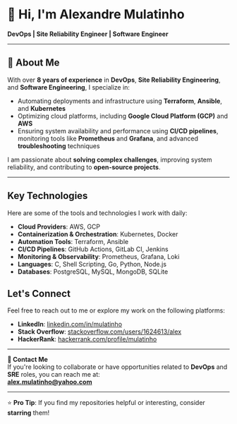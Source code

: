 # 👋 Hi, I'm Alexandre Mulatinho  
**DevOps | Site Reliability Engineer | Software Engineer**

---

## 🚀 About Me  

With over **8 years of experience** in **DevOps**, **Site Reliability Engineering**, and **Software Engineering**, I specialize in:  

- Automating deployments and infrastructure using **Terraform**, **Ansible**, and **Kubernetes**  
- Optimizing cloud platforms, including **Google Cloud Platform (GCP)** and **AWS**  
- Ensuring system availability and performance using **CI/CD pipelines**, monitoring tools like **Prometheus** and **Grafana**, and advanced **troubleshooting** techniques  

I am passionate about **solving complex challenges**, improving system reliability, and contributing to **open-source projects**.  

---

## Key Technologies  

Here are some of the tools and technologies I work with daily:  

- **Cloud Providers**: AWS, GCP  
- **Containerization & Orchestration**: Kubernetes, Docker  
- **Automation Tools**: Terraform, Ansible  
- **CI/CD Pipelines**: GitHub Actions, GitLab CI, Jenkins  
- **Monitoring & Observability**: Prometheus, Grafana, Loki  
- **Languages**: C, Shell Scripting, Go, Python, Node.js
- **Databases**: PostgreSQL, MySQL, MongoDB, SQLite

## Let's Connect  

Feel free to reach out to me or explore my work on the following platforms:  

- **LinkedIn**: [linkedin.com/in/mulatinho](https://linkedin.com/in/mulatinho)  
- **Stack Overflow**: [stackoverflow.com/users/1624613/alex](https://stackoverflow.com/users/1624613/alex)  
- **HackerRank**: [hackerrank.com/profile/mulatinho](https://www.hackerrank.com/profile/mulatinho)  

---

**📧 Contact Me**  
If you're looking to collaborate or have opportunities related to **DevOps** and **SRE** roles, you can reach me at:  
**alex.mulatinho@yahoo.com**  

---

⭐️ **Pro Tip**: If you find my repositories helpful or interesting, consider **starring** them!
